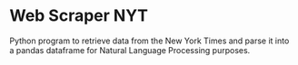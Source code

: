 # Web Scraper NYT

Python program to retrieve data from the New York Times and parse it into a pandas dataframe for Natural Language Processing purposes. 
